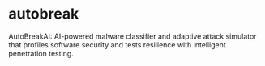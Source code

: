 # autobreak
AutoBreakAI: AI-powered malware classifier and adaptive attack simulator that profiles software security and tests resilience with intelligent penetration testing.
